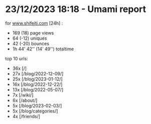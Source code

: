 # 23/12/2023 18:18 - Umami report
for www.shifeiti.com [24h] :

 - 169 (18) page views
 - 64 (-12) uniques
 - 42 (-20) bounces
 - 1h 44' 42'' (14' 49'') totaltime


top 10 urls:
 - 36x [/]
 - 27x [/blog/2022-12-09/]
 - 25x [/blog/2023-01-12/]
 - 16x [/blog/2022-12-22/]
 - 13x [/blog/2022-05-07/]
 - 7x [/wiki/]
 - 6x [/about/]
 - 5x [/blog/2023-02-03/]
 - 5x [/blog/categories/]
 - 4x [/friends/]


